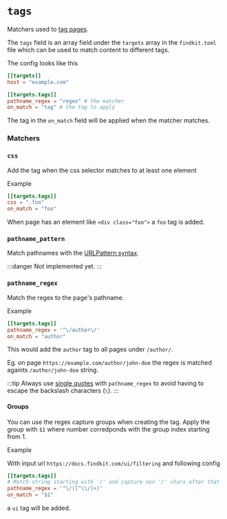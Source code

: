 # `tags`

Matchers used to [tag pages](/crawler/tagging).

The `tags` field is an array field under the `targets` array in the
`findkit.toml` file which can be used to match content to different tags.

The config looks like this

```toml
[[targets]]
host = "example.com"

[[targets.tags]]
pathname_regex = "regex" # the matcher
on_match = "tag" # the tag to apply
```

The tag in the `on_match` field will be applied when the matcher matches.

### Matchers

### `css`

Add the tag when the css selector matches to at least one element

Example

```toml
[[targets.tags]]
css = ".foo"
on_match = "foo"
```

When page has an element like `<div class="foo">` a `foo` tag is added.

### `pathname_pattern`

Match pathnames with the [URLPattern syntax](https://developer.mozilla.org/en-US/docs/Web/API/URL_Pattern_API#pattern_syntax).

:::danger
Not implemented yet.
:::

### `pathname_regex`

Match the regex to the page's pathname.

Example

```toml
[[targets.tags]]
pathname_regex = '^\/author\/'
on_match = "author"
```

This would add the `author` tag to all pages under `/author/`.

Eg. on page `https://example.com/author/john-doe` the regex is matched againts
`/author/john-doe` string.

:::tip
Always use [single quotes](https://toml.io/en/v1.0.0#string) with
`pathname_regex` to avoid having to escape the backslash characters (`\`).
:::

#### Groups

You can use the regex capture groups when creating the tag. Apply the group with
`$1` where number corredponds with the group index starting from 1.

Example

With input url `https://docs.findkit.com/ui/filtering` and following config

```toml
[[targets.tags]]
# Match string starting with '/' and capture non '/' chars after that
pathname_regex = '^\/([^\\/]+)'
on_match = "$1"
```

a `ui` tag will be added.
